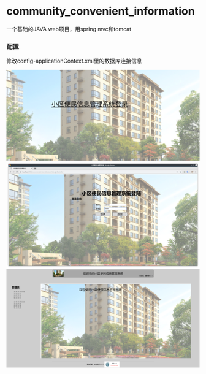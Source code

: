# community_convenient_information
一个基础的JAVA web项目，用spring mvc和tomcat

### 配置
修改config-applicationContext.xml里的数据库连接信息  

![Image text](https://github.com/Garletta/community_convenient_information/raw/master/img/Screenshot_20181228_133332.png)  
![Image text](https://github.com/Garletta/community_convenient_information/raw/master/img/Screenshot_20181228_133408.png)  
![Image text](https://github.com/Garletta/community_convenient_information/raw/master/img/Screenshot_20181228_141914.png)  
